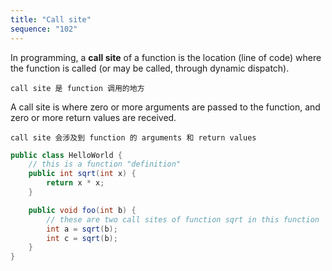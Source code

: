 ```yaml
---
title: "Call site"
sequence: "102"
---
```


In programming, a **call site** of a function is the location (line of code) where the function is called
(or may be called, through dynamic dispatch).

```text
call site 是 function 调用的地方
```

A call site is where zero or more arguments are passed to the function,
and zero or more return values are received.

```text
call site 会涉及到 function 的 arguments 和 return values
```

```java
public class HelloWorld {
    // this is a function "definition"
    public int sqrt(int x) {
        return x * x;
    }

    public void foo(int b) {
        // these are two call sites of function sqrt in this function
        int a = sqrt(b);
        int c = sqrt(b);
    }
}
```
